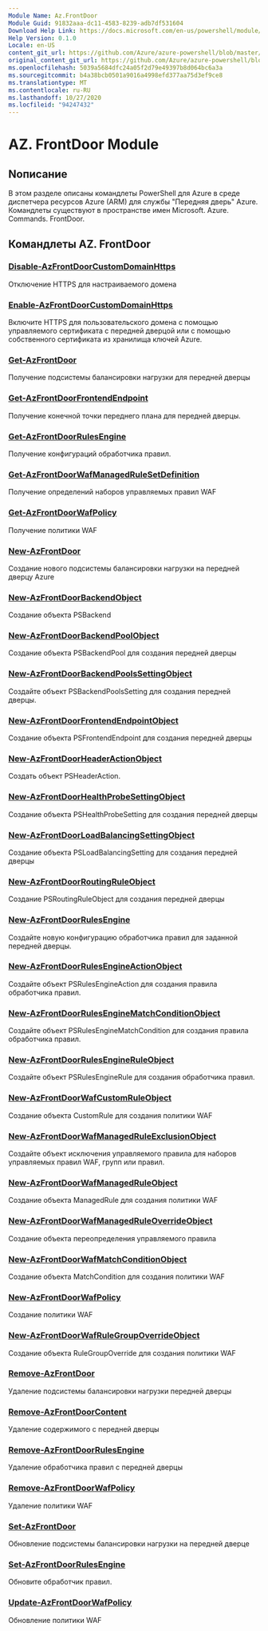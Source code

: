 ```yaml
---
Module Name: Az.FrontDoor
Module Guid: 91832aaa-dc11-4583-8239-adb7df531604
Download Help Link: https://docs.microsoft.com/en-us/powershell/module/az.frontdoor
Help Version: 0.1.0
Locale: en-US
content_git_url: https://github.com/Azure/azure-powershell/blob/master/src/FrontDoor/FrontDoor/help/Az.FrontDoor.md
original_content_git_url: https://github.com/Azure/azure-powershell/blob/master/src/FrontDoor/FrontDoor/help/Az.FrontDoor.md
ms.openlocfilehash: 5039a5684dfc24a05f2d79e49397b8d064bc6a3a
ms.sourcegitcommit: b4a38bcb0501a9016a4998efd377aa75d3ef9ce8
ms.translationtype: MT
ms.contentlocale: ru-RU
ms.lasthandoff: 10/27/2020
ms.locfileid: "94247432"
---
```

# AZ. FrontDoor Module
## Nописание
В этом разделе описаны командлеты PowerShell для Azure в среде диспетчера ресурсов Azure (ARM) для службы "Передняя дверь" Azure. Командлеты существуют в пространстве имен Microsoft. Azure. Commands. FrontDoor.

## Командлеты AZ. FrontDoor
### [Disable-AzFrontDoorCustomDomainHttps](Disable-AzFrontDoorCustomDomainHttps.md)
Отключение HTTPS для настраиваемого домена

### [Enable-AzFrontDoorCustomDomainHttps](Enable-AzFrontDoorCustomDomainHttps.md)
Включите HTTPS для пользовательского домена с помощью управляемого сертификата с передней дверцой или с помощью собственного сертификата из хранилища ключей Azure.

### [Get-AzFrontDoor](Get-AzFrontDoor.md)
Получение подсистемы балансировки нагрузки для передней дверцы

### [Get-AzFrontDoorFrontendEndpoint](Get-AzFrontDoorFrontendEndpoint.md)
Получение конечной точки переднего плана для передней дверцы.

### [Get-AzFrontDoorRulesEngine](Get-AzFrontDoorRulesEngine.md)
Получение конфигураций обработчика правил.

### [Get-AzFrontDoorWafManagedRuleSetDefinition](Get-AzFrontDoorWafManagedRuleSetDefinition.md)
Получение определений наборов управляемых правил WAF

### [Get-AzFrontDoorWafPolicy](Get-AzFrontDoorWafPolicy.md)
Получение политики WAF

### [New-AzFrontDoor](New-AzFrontDoor.md)
Создание нового подсистемы балансировки нагрузки на передней дверцу Azure

### [New-AzFrontDoorBackendObject](New-AzFrontDoorBackendObject.md)
Создание объекта PSBackend

### [New-AzFrontDoorBackendPoolObject](New-AzFrontDoorBackendPoolObject.md)
Создание объекта PSBackendPool для создания передней дверцы

### [New-AzFrontDoorBackendPoolsSettingObject](New-AzFrontDoorBackendPoolsSettingObject.md)
Создайте объект PSBackendPoolsSetting для создания передней дверцы.

### [New-AzFrontDoorFrontendEndpointObject](New-AzFrontDoorFrontendEndpointObject.md)
Создание объекта PSFrontendEndpoint для создания передней дверцы

### [New-AzFrontDoorHeaderActionObject](New-AzFrontDoorHeaderActionObject.md)
Создать объект PSHeaderAction.

### [New-AzFrontDoorHealthProbeSettingObject](New-AzFrontDoorHealthProbeSettingObject.md)
Создание объекта PSHealthProbeSetting для создания передней дверцы

### [New-AzFrontDoorLoadBalancingSettingObject](New-AzFrontDoorLoadBalancingSettingObject.md)
Создание объекта PSLoadBalancingSetting для создания передней дверцы

### [New-AzFrontDoorRoutingRuleObject](New-AzFrontDoorRoutingRuleObject.md)
Создание PSRoutingRuleObject для создания передней дверцы

### [New-AzFrontDoorRulesEngine](New-AzFrontDoorRulesEngine.md)
Создайте новую конфигурацию обработчика правил для заданной передней дверцы. 

### [New-AzFrontDoorRulesEngineActionObject](New-AzFrontDoorRulesEngineActionObject.md)
Создайте объект PSRulesEngineAction для создания правила обработчика правил.

### [New-AzFrontDoorRulesEngineMatchConditionObject](New-AzFrontDoorRulesEngineMatchConditionObject.md)
Создайте объект PSRulesEngineMatchCondition для создания правила обработчика правил.

### [New-AzFrontDoorRulesEngineRuleObject](New-AzFrontDoorRulesEngineRuleObject.md)
Создайте объект PSRulesEngineRule для создания обработчика правил.

### [New-AzFrontDoorWafCustomRuleObject](New-AzFrontDoorWafCustomRuleObject.md)
Создание объекта CustomRule для создания политики WAF

### [New-AzFrontDoorWafManagedRuleExclusionObject](New-AzFrontDoorWafManagedRuleExclusionObject.md)
Создайте объект исключения управляемого правила для наборов управляемых правил WAF, групп или правил.

### [New-AzFrontDoorWafManagedRuleObject](New-AzFrontDoorWafManagedRuleObject.md)
Создание объекта ManagedRule для создания политики WAF

### [New-AzFrontDoorWafManagedRuleOverrideObject](New-AzFrontDoorWafManagedRuleOverrideObject.md)
Создание объекта переопределения управляемого правила

### [New-AzFrontDoorWafMatchConditionObject](New-AzFrontDoorWafMatchConditionObject.md)
Создание объекта MatchCondition для создания политики WAF

### [New-AzFrontDoorWafPolicy](New-AzFrontDoorWafPolicy.md)
Создание политики WAF

### [New-AzFrontDoorWafRuleGroupOverrideObject](New-AzFrontDoorWafRuleGroupOverrideObject.md)
Создание объекта RuleGroupOverride для создания политики WAF

### [Remove-AzFrontDoor](Remove-AzFrontDoor.md)
Удаление подсистемы балансировки нагрузки передней дверцы

### [Remove-AzFrontDoorContent](Remove-AzFrontDoorContent.md)
Удаление содержимого с передней дверцы

### [Remove-AzFrontDoorRulesEngine](Remove-AzFrontDoorRulesEngine.md)
Удаление обработчика правил с передней дверцы

### [Remove-AzFrontDoorWafPolicy](Remove-AzFrontDoorWafPolicy.md)
Удаление политики WAF

### [Set-AzFrontDoor](Set-AzFrontDoor.md)
Обновление подсистемы балансировки нагрузки на передней дверце

### [Set-AzFrontDoorRulesEngine](Set-AzFrontDoorRulesEngine.md)
Обновите обработчик правил.

### [Update-AzFrontDoorWafPolicy](Update-AzFrontDoorWafPolicy.md)
Обновление политики WAF

